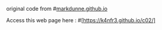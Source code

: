 original code from  #[markdunne.github.io](http://markdunne.github.io/)




Access this web page here : #[https://k4nfr3.github.io/c02/]
